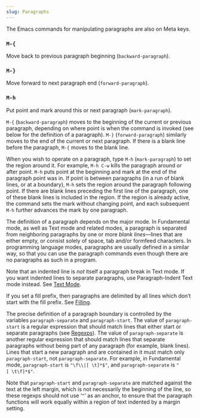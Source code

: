 ```yaml
---
slug: Paragraphs
---
```


The Emacs commands for manipulating paragraphs are also on Meta keys.

### `M-{`

Move back to previous paragraph beginning (`backward-paragraph`).

### `M-}`

Move forward to next paragraph end (`forward-paragraph`).

### `M-h`

Put point and mark around this or next paragraph (`mark-paragraph`).

`M-{` (`backward-paragraph`) moves to the beginning of the current or previous paragraph, depending on where point is when the command is invoked (see below for the definition of a paragraph). `M-}` (`forward-paragraph`) similarly moves to the end of the current or next paragraph. If there is a blank line before the paragraph, `M-{` moves to the blank line.

When you wish to operate on a paragraph, type `M-h` (`mark-paragraph`) to set the region around it. For example, `M-h C-w` kills the paragraph around or after point. `M-h` puts point at the beginning and mark at the end of the paragraph point was in. If point is between paragraphs (in a run of blank lines, or at a boundary), `M-h` sets the region around the paragraph following point. If there are blank lines preceding the first line of the paragraph, one of these blank lines is included in the region. If the region is already active, the command sets the mark without changing point, and each subsequent `M-h` further advances the mark by one paragraph.

The definition of a paragraph depends on the major mode. In Fundamental mode, as well as Text mode and related modes, a paragraph is separated from neighboring paragraphs by one or more *blank lines*—lines that are either empty, or consist solely of space, tab and/or formfeed characters. In programming language modes, paragraphs are usually defined in a similar way, so that you can use the paragraph commands even though there are no paragraphs as such in a program.

Note that an indented line is *not* itself a paragraph break in Text mode. If you want indented lines to separate paragraphs, use Paragraph-Indent Text mode instead. See [Text Mode](Text-Mode).

If you set a fill prefix, then paragraphs are delimited by all lines which don’t start with the fill prefix. See [Filling](Filling).

The precise definition of a paragraph boundary is controlled by the variables `paragraph-separate` and `paragraph-start`. The value of `paragraph-start` is a regular expression that should match lines that either start or separate paragraphs (see [Regexps](Regexps)). The value of `paragraph-separate` is another regular expression that should match lines that separate paragraphs without being part of any paragraph (for example, blank lines). Lines that start a new paragraph and are contained in it must match only `paragraph-start`, not `paragraph-separate`. For example, in Fundamental mode, `paragraph-start` is `"\f\\|[ \t]*$"`<!-- /@w -->, and `paragraph-separate` is `"[ \t\f]*$"`<!-- /@w -->.

Note that `paragraph-start` and `paragraph-separate` are matched against the text at the left margin, which is not necessarily the beginning of the line, so these regexps should not use ‘`^`’ as an anchor, to ensure that the paragraph functions will work equally within a region of text indented by a margin setting.
